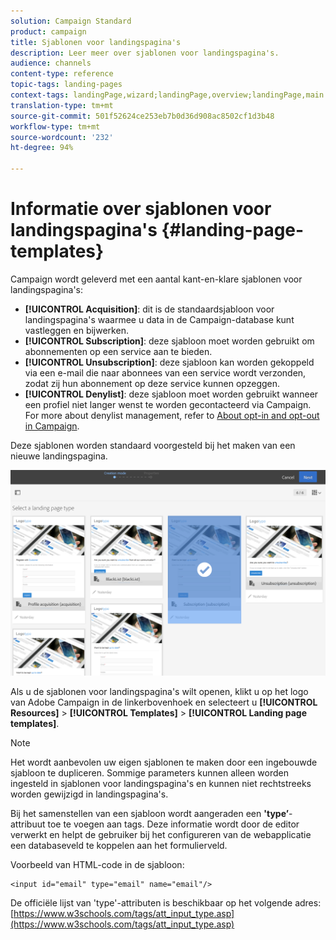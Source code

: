 ```yaml
---
solution: Campaign Standard
product: campaign
title: Sjablonen voor landingspagina's
description: Leer meer over sjablonen voor landingspagina's.
audience: channels
content-type: reference
topic-tags: landing-pages
context-tags: landingPage,wizard;landingPage,overview;landingPage,main
translation-type: tm+mt
source-git-commit: 501f52624ce253eb7b0d36d908ac8502cf1d3b48
workflow-type: tm+mt
source-wordcount: '232'
ht-degree: 94%

---
```



# Informatie over sjablonen voor landingspagina&#39;s {#landing-page-templates}

Campaign wordt geleverd met een aantal kant-en-klare sjablonen voor landingspagina&#39;s:

* **[!UICONTROL Acquisition]**: dit is de standaardsjabloon voor landingspagina&#39;s waarmee u data in de Campaign-database kunt vastleggen en bijwerken.
* **[!UICONTROL Subscription]**: deze sjabloon moet worden gebruikt om abonnementen op een service aan te bieden.
* **[!UICONTROL Unsubscription]**: deze sjabloon kan worden gekoppeld via een e-mail die naar abonnees van een service wordt verzonden, zodat zij hun abonnement op deze service kunnen opzeggen.
* **[!UICONTROL Denylist]**: deze sjabloon moet worden gebruikt wanneer een profiel niet langer wenst te worden gecontacteerd via Campaign. For more about denylist management, refer to [About opt-in and opt-out in Campaign](../../audiences/using/about-opt-in-and-opt-out-in-campaign.md).

Deze sjablonen worden standaard voorgesteld bij het maken van een nieuwe landingspagina.

![](assets/lp_creation_1.png)

Als u de sjablonen voor landingspagina&#39;s wilt openen, klikt u op het logo van Adobe Campaign in de linkerbovenhoek en selecteert u **[!UICONTROL Resources]** > **[!UICONTROL Templates]** > **[!UICONTROL Landing page templates]**.

>[!NOTE]
>
>Het wordt aanbevolen uw eigen sjablonen te maken door een ingebouwde sjabloon te dupliceren. Sommige parameters kunnen alleen worden ingesteld in sjablonen voor landingspagina&#39;s en kunnen niet rechtstreeks worden gewijzigd in landingspagina&#39;s.

Bij het samenstellen van een sjabloon wordt aangeraden een **&#39;type’**-attribuut toe te voegen aan tags. Deze informatie wordt door de editor verwerkt en helpt de gebruiker bij het configureren van de webapplicatie een databaseveld te koppelen aan het formulierveld.

Voorbeeld van HTML-code in de sjabloon:

```
<input id="email" type="email" name="email"/>
```

De officiële lijst van &#39;type&#39;-attributen is beschikbaar op het volgende adres: [https://www.w3schools.com/tags/att_input_type.asp](https://www.w3schools.com/tags/att_input_type.asp)

